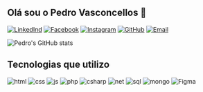## Olá sou o Pedro Vasconcellos 👋
[![LinkedInd](https://img.shields.io/badge/LinkedIn-0077B5?style=for-the-badge&logo=linkedin&logoColor=white)](www.linkedin.com/in/pedro-vasconcellos-77353016b)
[![Facebook](https://img.shields.io/badge/Facebook-1877F2?style=for-the-badge&logo=facebook&logoColor=white)](https://www.facebook.com/profile.php?id=100010881995986&locale=pt_BR)
[![Instagram](https://img.shields.io/badge/Instagram-E4405F?style=for-the-badge&logo=instagram&logoColor=white)](https://www.instagram.com/pedro_v4zconcellos_/)
[![GitHub](https://img.shields.io/badge/GitHub-100000?style=for-the-badge&logo=github&logoColor=white)](https://github.com/pedrobvasconcellos)
[![Email](https://img.shields.io/badge/Gmail-D14836?style=for-the-badge&logo=gmail&logoColor=white)](mailto:vasconcellospedro213@gmail.com)

![Pedro's GitHub stats](https://github-readme-stats.vercel.app/api?username=pedrobvasconcellos&show_icons=true&theme=tokyonight)

## Tecnologias que utilizo 
![html](https://img.shields.io/badge/HTML5-E34F26?style=for-the-badge&logo=html5&logoColor=white)
![css](https://img.shields.io/badge/CSS3-1572B6?style=for-the-badge&logo=css3&logoColor=white)
![js](https://img.shields.io/badge/JavaScript-F7DF1E?style=for-the-badge&logo=javascript&logoColor=black)
![php](https://img.shields.io/badge/PHP-777BB4?style=for-the-badge&logo=php&logoColor=white)
![csharp](https://img.shields.io/badge/C%23-239120?style=for-the-badge&logo=c-sharp&logoColor=white)
![net](https://img.shields.io/badge/.NET-5C2D91?style=for-the-badge&logo=.net&logoColor=white)
![sql](https://img.shields.io/badge/MySQL-00000F?style=for-the-badge&logo=mysql&logoColor=white)
![mongo](https://img.shields.io/badge/MongoDB-4EA94B?style=for-the-badge&logo=mongodb&logoColor=white)
![Figma](https://img.shields.io/badge/figma-%23F24E1E.svg?style=for-the-badge&logo=figma&logoColor=white)
